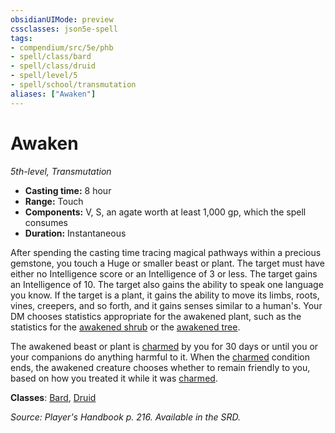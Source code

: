 ```yaml
---
obsidianUIMode: preview
cssclasses: json5e-spell
tags:
- compendium/src/5e/phb
- spell/class/bard
- spell/class/druid
- spell/level/5
- spell/school/transmutation
aliases: ["Awaken"]
---
```

# Awaken
*5th-level, Transmutation*  

- **Casting time:** 8 hour
- **Range:** Touch
- **Components:** V, S, an agate worth at least 1,000 gp, which the spell consumes
- **Duration:** Instantaneous

After spending the casting time tracing magical pathways within a precious gemstone, you touch a Huge or smaller beast or plant. The target must have either no Intelligence score or an Intelligence of 3 or less. The target gains an Intelligence of 10. The target also gains the ability to speak one language you know. If the target is a plant, it gains the ability to move its limbs, roots, vines, creepers, and so forth, and it gains senses similar to a human's. Your DM chooses statistics appropriate for the awakened plant, such as the statistics for the [awakened shrub](/compendium/bestiary/plant/awakened-shrub.md) or the [awakened tree](/compendium/bestiary/plant/awakened-tree.md).

The awakened beast or plant is [charmed](/compendium/rules/conditions.md#charmed) by you for 30 days or until you or your companions do anything harmful to it. When the [charmed](/compendium/rules/conditions.md#charmed) condition ends, the awakened creature chooses whether to remain friendly to you, based on how you treated it while it was [charmed](/compendium/rules/conditions.md#charmed).

**Classes**: [Bard](/compendium/classes/bard.md), [Druid](/compendium/classes/druid.md)

*Source: Player's Handbook p. 216. Available in the SRD.*
